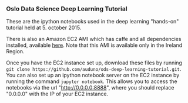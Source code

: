 ### Oslo Data Science Deep Learning Tutorial

These are the ipython notebooks used in the deep learning "hands-on" tutorial held at 5. october 2015.

There is also an Amazon EC2 AMI which has caffe and all dependencies installed, available [here](https://console.aws.amazon.com/ec2/v2/home?region=eu-west-1#LaunchInstanceWizard:ami=ami-dbdde9ac). Note that this AMI is available only in the Ireland Region.

Once you have the EC2 instance set up, download these files by running ```git clone https://github.com/auduno/ods-deep-learning-tutorial.git```. You can also set up an ipython notebook server on the EC2 instance by running the command ```jupyter notebook```. This allows you to access the notebooks via the url "http://0.0.0.0:8888", where you should replace "0.0.0.0" with the IP of your EC2 instance.
